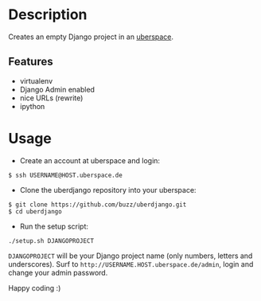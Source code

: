 # Description

Creates an empty Django project in an [uberspace](http://uberspace.de/).

## Features

* virtualenv
* Django Admin enabled
* nice URLs (rewrite)
* ipython

# Usage

* Create an account at uberspace and login:

```
$ ssh USERNAME@HOST.uberspace.de
```

* Clone the uberdjango repository into your uberspace:

```
$ git clone https://github.com/buzz/uberdjango.git
$ cd uberdjango
```

* Run the setup script:

```
./setup.sh DJANGOPROJECT
```

`DJANGOPROJECT` will be your Django project name (only numbers, letters and underscores). Surf to `http://USERNAME.HOST.uberspace.de/admin`, login and change your admin password.

Happy coding :)
